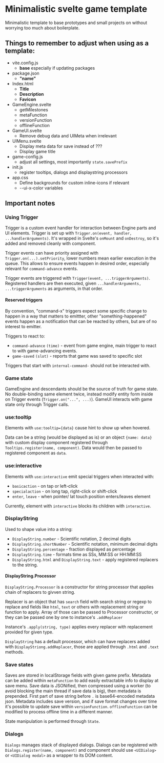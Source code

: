 # Minimalistic svelte game template

Minimalistic template to base prototypes and small projects on without worrying too much about boilerplate.

## Things to remember to adjust when using as a template:

- vite.config.js
  - **base** especially if updating packages
- package.json
  - **"name"**
- Index.html
  - **Title**
  - **Description**
  - **Favicon**
- GameEngine.svelte
  - getMilestones
  - metaFunction
  - versionFunction
  - offlineFunction
- GameUI.svelte
  - Remove debug data and UIMeta when irrelevant
- UIMenu.svelte
  - Display meta data for save instead of ???
  - Display game title
- game-config.js
  - adjust all settings, most importantly `state.savePrefix`
- init.js
  - register tooltips, dialogs and displaystring processors
- app.css
  - Define backgrounds for custom inline-icons if relevant
  - --ui-x-color variables

## Important notes

### Using Trigger

Trigger is a custom event handler for interaction between Engine parts and UI elements. Trigger is set up with `Trigger.on(event, handler, ...handlerArguments)`. It's wrapped in Svelte's `onMount` and `onDestroy`, so it's added and removed cleanly with component.

Trigger events can have priority assigned with `Trigger.on(...).setPriority`, lower numbers mean earlier execution in the queue. This allows to ensure events happen in desired order, especially relevant for `command-advance` events.

Trigger events are triggered with `Trigger(event, ...triggerArguments)`. Registered handlers are then executed, given `...handlerArguments, ...triggerArguments` as arguments, in that order. 

#### Reserved triggers 

By convention, "command-x" triggers expect some specific change to happen in a way that matters to emittter, other "something-happened" events happen as a notification that can be reacted by others, but are of no interest to emitter.

Triggers to react to:
- `command-advance` `(time)` - event from game engine, main trigger to react to with game-advancing events.
- `game-saved` `(slot)` - reports that game was saved to specific slot

Triggers that start with `internal-command-` should not be interacted with.

### Game state

GameEngine and descendants should be the source of truth for game state. No double-binding same element twice, instead modify entity form inside on Trigger events (`Trigger.on("...", ...)`).
GameUI interacts with game state only through Trigger calls.

### use:tooltip

Elements with `use:tooltip={data}` cause hint to show up when hovered. 

Data can be a string (would be displayed as is) or an object `{name: data}` with custom display component registered through `Tooltips.register(name, component)`. Data would then be passed to registered component as `data`.

### use:interactive

Elements with `use:interactive` emit special triggers when interacted with:

- `basicaction` - on tap or left-click
- `specialaction` - on long tap, right-click or shift-click
- `enter`, `leave` - when pointer/ lat touch position enters/leaves element

Currently, element with `interactive` blocks its children with `interactive`.

### DisplayString

Used to shape value into a string:

- `DisplayString.number` - Scientific notation, 2 decimal digits
- `DisplayString.shortNumber` - Scientific notation, minimum decimal digits
- `DisplayString.percentage` - fraction displayed as percentage
- `DisplayString.time` - formats time as SSs, MM:SS or HH:MM:SS
- `DisplayString.html` and `DisplayString.text` - apply registered replacers to the string.

#### DisplayString.Processor

`DisplayString.Processor` is a constructor for string processor that applies chain of replacers to givven string.

Replacer is an object that has `search` field with search string or regexp to replace and fields like `html`, `text` or others with replacement string or function to apply. Array of those can be passed to Processor constructor, or they can be passed one by one to instance's `.addReplacer`

Instance's `.apply(string, type)` applies every replacer with replacement provided for given type.

`DisplayString` has a default processor, which can have replacers added with `DisplayStriong.addReplacer`, those are applied through `.html` and `.text` methods. 

### Save states

Saves are stored in localStorage fields with given game prefix. 
Metadata can be added within `metaFunction` to add easily extractable info to display at save menu. 
Save data is JSONified, then compressed using a worker (to avoid blocking the main thread if save data is big), then metadata is prepended. First part of save string before `.` is base64-encoded metadata json.
Metadata includes save version, and if save format changes over time it's possible to update save within `versionFunction`.
`offlineFunction` can be modified to process offline time in a different manner.

State manipulation is performed through `State`.

### Dialogs

`Dialogs` manages stack of displayed dialogs. Dialogs can be registered with `Dialogs.register(name, component)` and component should use `<UIDialog>` or `<UIDialog modal>` as a wrapper to its DOM content.
